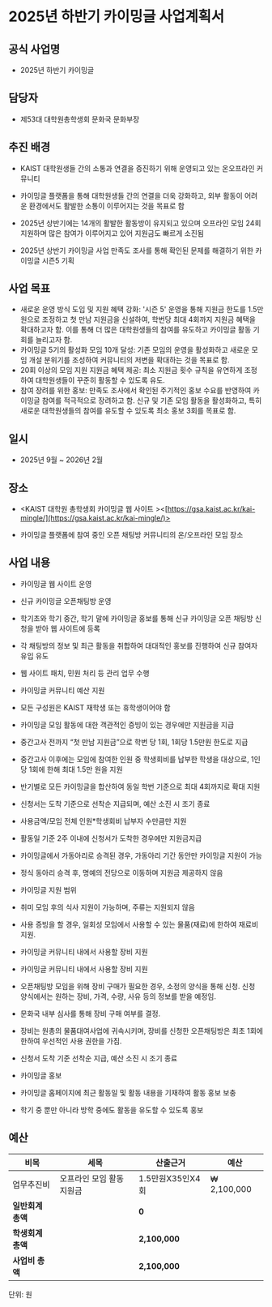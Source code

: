 2025년 하반기 카이밍글 사업계획서
===
 
##  공식 사업명 
- 2025년 하반기 카이밍글
 
##  **담당자**
 
- 제53대 대학원총학생회 문화국 문화부장
 
##  **추진 배경**
 
- KAIST 대학원생들 간의 소통과 연결을 증진하기 위해 운영되고 있는 온오프라인 커뮤니티
 
- 카이밍글 플랫폼을 통해 대학원생들 간의 연결을 더욱 강화하고, 외부 활동이 어려운 환경에서도 활발한 소통이 이루어지는 것을 목표로 함
 
- 2025년 상반기에는 14개의 활발한 활동방이 유지되고 있으며 오프라인 모임 24회 지원하며 많은 참여가 이루어지고 있어 지원금도 빠르게 소진됨
 
- 2025년 상반기 카이밍글 사업 만족도 조사를 통해 확인된 문제를 해결하기 위한 카이밍글 시즌5 기획  
 
## **사업 목표**
- 새로운 운영 방식 도입 및 지원 혜택 강화: '시즌 5' 운영을 통해 지원금 한도를 1.5만원으로 조정하고 첫 만남 지원금을 신설하여, 학번당 최대 4회까지 지원금 혜택을 확대하고자 함. 이를 통해 더 많은 대학원생들의 참여를 유도하고 카이밍글 활동 기회를 늘리고자 함.
- 카이밍글 5기의 활성화 모임 10개 달성: 기존 모임의 운영을 활성화하고 새로운 모임 개설 분위기를 조성하여 커뮤니티의 저변을 확대하는 것을 목표로 함.
- 20회 이상의 모임 지원 지원금 혜택 제공: 최소 지원금 횟수 규칙을 유연하게 조정하여 대학원생들이 꾸준히 활동할 수 있도록 유도.
- 참여 장려를 위한 홍보: 만족도 조사에서 확인된 주기적인 홍보 수요를 반영하여 카이밍글 참여를 적극적으로 장려하고 함. 신규 및 기존 모임 활동을 활성화하고, 특히 새로운 대학원생들의 참여를 유도할 수 있도록 최소 홍보 3회를 목표로 함.
 
## **일시**
 
- 2025년 9월 ~ 2026년 2월
 
## **장소**
 
- <KAIST 대학원 총학생회 카이밍글 웹 사이트 ><[https://gsa.kaist.ac.kr/kai-mingle/](https://gsa.kaist.ac.kr/kai-mingle/)>
 
- 카이밍글 플랫폼에 참여 중인 오픈 채팅방 커뮤니티의 온/오프라인 모임 장소
 
## **사업 내용**
 
- 카이밍글 웹 사이트 운영
 
- 신규 카이밍글 오픈채팅방 운영
 
- 학기초와 학기 중간, 학기 말에 카이밍글 홍보를 통해 신규 카이밍글 오픈 채팅방 신청을 받아 웹 사이트에 등록
 
- 각 채팅방의 정보 및 최근 활동을 취합하여 대대적인 홍보를 진행하여 신규 참여자 유입 유도
 
- 웹 사이트 패치, 민원 처리 등 관리 업무 수행
 
- 카이밍글 커뮤니티 예산 지원
 
- 모든 구성원은 KAIST 재학생 또는 휴학생이어야 함
 
- 카이밍글 모임 활동에 대한 객관적인 증빙이 있는 경우에만 지원금을 지급
 
- 중간고사 전까지 “첫 만남 지원금”으로 학번 당 1회, 1회당 1.5만원 한도로 지급
 
- 중간고사 이후에는 모임에 참여한 인원 중 학생회비를 납부한 학생을 대상으로, 1인당 1회에 한해 최대 1.5만 원을 지원
 
- 반기별로 모든 카이밍글을 합산하여 동일 학번 기준으로 최대 4회까지로 확대 지원
 
- 신청서는 도착 기준으로 선착순 지급되며, 예산 소진 시 조기 종료
 
- 사용금액/모임 전체 인원*학생회비 납부자 수만큼만 지원
 
- 활동일 기준 2주 이내에 신청서가 도착한 경우에만 지원금지급
 
- 카이밍글에서 가동아리로 승격된 경우, 가동아리 기간 동안만 카이밍글 지원이 가능

- 정식 동아리 승격 후, 명예의 전당으로 이동하며 지원금 제공하지 않음
 
- 카이밍글 지원 범위
 
- 취미 모임 후의 식사 지원이 가능하며, 주류는 지원되지 않음
 
- 사용 증빙을 할 경우, 일회성 모임에서 사용할 수 있는 물품(재료)에 한하여 재료비 지원.
 
- 카이밍글 커뮤니티 내에서 사용할 장비 지원
 
- 카이밍글 커뮤니티 내에서 사용할 장비 지원
 
- 오픈채팅방 모임을 위해 장비 구매가 필요한 경우, 소정의 양식을 통해 신청. 신청 양식에서는 원하는 장비, 가격, 수량, 사유 등의 정보를 받을 예정임.
 
- 문화국 내부 심사를 통해 장비 구매 여부를 결정.
 
- 장비는 원총의 물품대여사업에 귀속시키며, 장비를 신청한 오픈채팅방은 최초 1회에 한하여 우선적인 사용 권한을 가짐.
 
- 신청서 도착 기준 선착순 지급, 예산 소진 시 조기 종료
 
- 카이밍글 홍보
 
- 카이밍글 홈페이지에 최근 활동일 및 활동 내용을 기재하여 활동 홍보 보충
 
- 학기 중 뿐만 아니라 방학 중에도 활동을 유도할 수 있도록 홍보
 
 
## **예산**
| 비목 | 세목 | 산출근거|예산|
|--|--|--|--|
|업무추진비 |   오프라인 모임 활동지원금  | 1.5만원X35인X4회 | ₩ 2,100,000 |
| **일반회계 총액** |  | **0** |  
|   **학생회계 총액**  |              | **2,100,000**|  |
| **사업비 총액** |  | **2,100,000** |  

단위: 원
 


